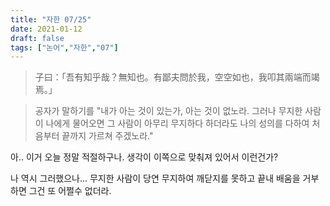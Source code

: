 ```yaml
---
title: "자한 07/25"
date: 2021-01-12
draft: false
tags: ["논어","자한","07"]
---
```


> 子曰：「吾有知乎哉？無知也。有鄙夫問於我，空空如也，我叩其兩端而竭焉。」

> 공자가 말하기를 "내가 아는 것이 있는가, 아는 것이 없노라. 그러나 무지한 사람이 나에게 물어오면 그 사람이 아무리 무지하다 하더라도 나의 성의를 다하여 처음부터 끝까지 가르쳐 주겠노라."

아.. 이거 오늘 정말 적절하구나. 생각이 이쪽으로 맞춰져 있어서 이런건가?

나 역시 그러했으나... 무지한 사람이 당연 무지하여 깨닫지를 못하고 끝내 배움을 거부하면 그건 또 어쩔수 없더라.
